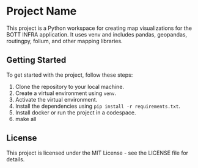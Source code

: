 # Project Name

This project is a Python workspace for creating map visualizations for the BOTT INFRA application. It uses venv and includes pandas, geopandas, routingpy, folium, and other mapping libraries.

## Getting Started

To get started with the project, follow these steps:

1. Clone the repository to your local machine.
2. Create a virtual environment using `venv`.
3. Activate the virtual environment.
4. Install the dependencies using `pip install -r requirements.txt`.
5. Install docker or run the project in a codespace.
6. make all

## License

This project is licensed under the MIT License - see the LICENSE file for details.
